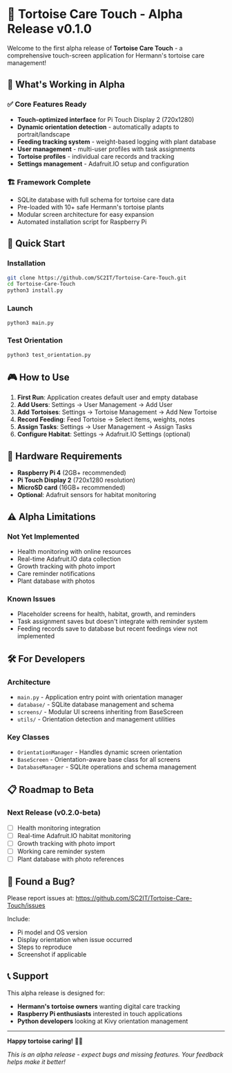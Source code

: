 # 🐢 Tortoise Care Touch - Alpha Release v0.1.0

Welcome to the first alpha release of **Tortoise Care Touch** - a comprehensive touch-screen application for Hermann's tortoise care management!

## 🎯 **What's Working in Alpha**

### ✅ **Core Features Ready**
- **Touch-optimized interface** for Pi Touch Display 2 (720x1280)
- **Dynamic orientation detection** - automatically adapts to portrait/landscape
- **Feeding tracking system** - weight-based logging with plant database  
- **User management** - multi-user profiles with task assignments
- **Tortoise profiles** - individual care records and tracking
- **Settings management** - Adafruit.IO setup and configuration

### 🏗️ **Framework Complete**
- SQLite database with full schema for tortoise care data
- Pre-loaded with 10+ safe Hermann's tortoise plants
- Modular screen architecture for easy expansion
- Automated installation script for Raspberry Pi

## 🚀 **Quick Start**

### **Installation**
```bash
git clone https://github.com/SC2IT/Tortoise-Care-Touch.git
cd Tortoise-Care-Touch
python3 install.py
```

### **Launch**
```bash
python3 main.py
```

### **Test Orientation**
```bash
python3 test_orientation.py
```

## 🎮 **How to Use**

1. **First Run**: Application creates default user and empty database
2. **Add Users**: Settings → User Management → Add User
3. **Add Tortoises**: Settings → Tortoise Management → Add New Tortoise  
4. **Record Feeding**: Feed Tortoise → Select items, weights, notes
5. **Assign Tasks**: Settings → User Management → Assign Tasks
6. **Configure Habitat**: Settings → Adafruit.IO Settings (optional)

## 🔧 **Hardware Requirements**

- **Raspberry Pi 4** (2GB+ recommended)
- **Pi Touch Display 2** (720x1280 resolution)  
- **MicroSD card** (16GB+ recommended)
- **Optional**: Adafruit sensors for habitat monitoring

## ⚠️ **Alpha Limitations**

### **Not Yet Implemented**
- Health monitoring with online resources
- Real-time Adafruit.IO data collection
- Growth tracking with photo import
- Care reminder notifications
- Plant database with photos

### **Known Issues**
- Placeholder screens for health, habitat, growth, and reminders
- Task assignment saves but doesn't integrate with reminder system
- Feeding records save to database but recent feedings view not implemented

## 🛠️ **For Developers**

### **Architecture**
- `main.py` - Application entry point with orientation manager
- `database/` - SQLite database management and schema
- `screens/` - Modular UI screens inheriting from BaseScreen
- `utils/` - Orientation detection and management utilities

### **Key Classes**
- `OrientationManager` - Handles dynamic screen orientation
- `BaseScreen` - Orientation-aware base class for all screens
- `DatabaseManager` - SQLite operations and schema management

## 📋 **Roadmap to Beta**

### **Next Release (v0.2.0-beta)**
- [ ] Health monitoring integration
- [ ] Real-time Adafruit.IO habitat monitoring  
- [ ] Growth tracking with photo import
- [ ] Working care reminder system
- [ ] Plant database with photo references

## 🐛 **Found a Bug?**

Please report issues at: https://github.com/SC2IT/Tortoise-Care-Touch/issues

Include:
- Pi model and OS version
- Display orientation when issue occurred
- Steps to reproduce
- Screenshot if applicable

## 📞 **Support**

This alpha release is designed for:
- **Hermann's tortoise owners** wanting digital care tracking
- **Raspberry Pi enthusiasts** interested in touch applications
- **Python developers** looking at Kivy orientation management

---

**Happy tortoise caring!** 🐢✨

*This is an alpha release - expect bugs and missing features. Your feedback helps make it better!*